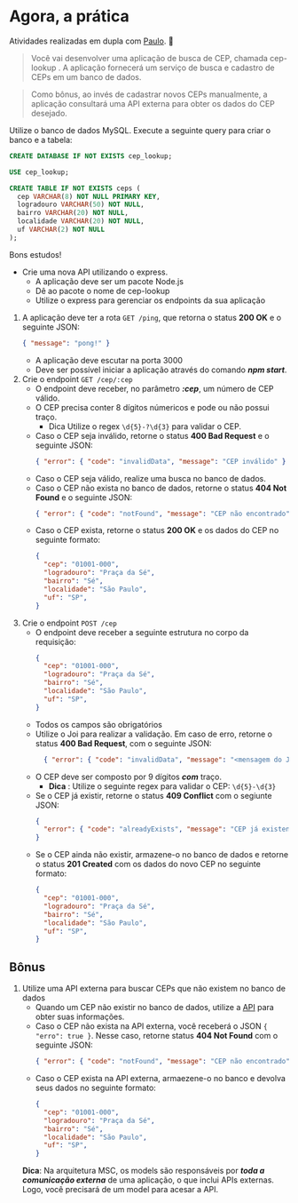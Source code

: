 # Agora, a prática
Atividades realizadas em dupla com [Paulo](https://github.com/paulohbsimoes). :clap:

> Você vai desenvolver uma aplicação de busca de CEP, chamada cep-lookup . A aplicação fornecerá um serviço de busca e cadastro de CEPs em um banco de dados.

> Como bônus, ao invés de cadastrar novos CEPs manualmente, a aplicação consultará uma API externa para obter os dados do CEP desejado.

Utilize o banco de dados MySQL. Execute a seguinte query para criar o banco e a tabela:
```sql
CREATE DATABASE IF NOT EXISTS cep_lookup;

USE cep_lookup;

CREATE TABLE IF NOT EXISTS ceps (
  cep VARCHAR(8) NOT NULL PRIMARY KEY,
  logradouro VARCHAR(50) NOT NULL,
  bairro VARCHAR(20) NOT NULL,
  localidade VARCHAR(20) NOT NULL,
  uf VARCHAR(2) NOT NULL
);
```
Bons estudos!

- Crie uma nova API utilizando o express.
  - A aplicação deve ser um pacote Node.js
  - Dê ao pacote o nome de cep-lookup
  - Utilize o express para gerenciar os endpoints da sua aplicação
01. A aplicação deve ter a rota `GET /ping`, que retorna o status **200 OK** e o seguinte JSON:
    ```json
    { "message": "pong!" }
    ```
    - A aplicação deve escutar na porta 3000
    - Deve ser possível iniciar a aplicação através do comando ***npm start***.
02. Crie o endpoint `GET /cep/:cep`
    - O endpoint deve receber, no parâmetro ***:cep***, um número de CEP válido.
    - O CEP precisa conter 8 dígitos númericos e pode ou não possui traço.
      - Dica Utilize o regex `\d{5}-?\d{3}` para validar o CEP.
    - Caso o CEP seja inválido, retorne o status **400 Bad Request** e o seguinte JSON:
      ```json
      { "error": { "code": "invalidData", "message": "CEP inválido" } }
      ```
    - Caso o CEP seja válido, realize uma busca no banco de dados.
    - Caso o CEP não exista no banco de dados, retorne o status **404 Not Found** e o seguinte JSON:
      ```json
      { "error": { "code": "notFound", "message": "CEP não encontrado" } }
      ```
    - Caso o CEP exista, retorne o status **200 OK** e os dados do CEP no seguinte formato:
        ```json
        {
          "cep": "01001-000",
          "logradouro": "Praça da Sé",
          "bairro": "Sé",
          "localidade": "São Paulo",
          "uf": "SP",
        }
        ```
03. Crie o endpoint `POST /cep`
    - O endpoint deve receber a seguinte estrutura no corpo da requisição:
      ```json
      {
        "cep": "01001-000",
        "logradouro": "Praça da Sé",
        "bairro": "Sé",
        "localidade": "São Paulo",
        "uf": "SP",
      }
      ```
    - Todos os campos são obrigatórios
    - Utilize o Joi para realizar a validação. Em caso de erro, retorne o status **400 Bad Request**, com o seguinte JSON:
      ```json
        { "error": { "code": "invalidData", "message": "<mensagem do Joi>" } }
      ```
    - O CEP deve ser composto por 9 dígitos ***com*** traço.
      - **Dica** : Utilize o seguinte regex para validar o CEP: `\d{5}-\d{3}`
    - Se o CEP já existir, retorne o status **409 Conflict** com o segiunte JSON:
      ```json
      {
        "error": { "code": "alreadyExists", "message": "CEP já existente" }
      }
      ```
    - Se o CEP ainda não existir, armazene-o no banco de dados e retorne o status **201 Created** com os dados do novo CEP no seguinte formato:
      ```json
      {
        "cep": "01001-000",
        "logradouro": "Praça da Sé",
        "bairro": "Sé",
        "localidade": "São Paulo",
        "uf": "SP",
      }
      ```

## Bônus
01. Utilize uma API externa para buscar CEPs que não existem no banco de dados
    - Quando um CEP não existir no banco de dados, utilize a [API](https://viacep.com.br/ws/[numero-do-cep]/json/) para obter suas informações.
    - Caso o CEP não exista na API externa, você receberá o JSON `{ "erro": true }`. Nesse caso, retorne status **404 Not Found** com o seguinte JSON:
      ```json
      { "error": { "code": "notFound", "message": "CEP não encontrado" } }
      ```
    - Caso o CEP exista na API externa, armaezene-o no banco e devolva seus dados no seguinte formato:
      ```json
      {
        "cep": "01001-000",
        "logradouro": "Praça da Sé",
        "bairro": "Sé",
        "localidade": "São Paulo",
        "uf": "SP",
      }
      ```
    **Dica**: Na arquitetura MSC, os models são responsáveis por ***toda a comunicação externa*** de uma aplicação, o que inclui APIs externas. Logo, você precisará de um model para acesar a API.
